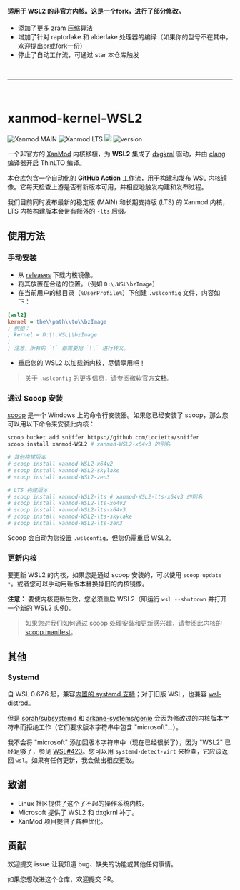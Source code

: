 #### 适用于 WSL2 的非官方内核。这是一个fork，进行了部分修改。  
* 添加了更多 zram 压缩算法
* 增加了针对 raptorlake 和 alderlake 处理器的编译（如果你的型号不在其中，欢迎提出pr或fork一份）
* 停止了自动工作流，可通过 star 本仓库触发
<br>

---

<br>

# xanmod-kernel-WSL2
![Xanmod MAIN](https://github.com/Locietta/xanmod-kernel-WSL2/actions/workflows/MAIN.yml/badge.svg?branch=main)
![Xanmod LTS](https://github.com/Locietta/xanmod-kernel-WSL2/actions/workflows/LTS.yml/badge.svg?branch=main)
![](https://img.shields.io/github/license/Locietta/xanmod-kernel-WSL2)
![version](https://badgen.net/github/release/Locietta/xanmod-kernel-WSL2)

一个非官方的 [XanMod](https://gitlab.com/xanmod/linux) 内核移植，为 **WSL2** 集成了 [dxgkrnl](https://github.com/microsoft/WSL2-Linux-Kernel/tree/linux-msft-wsl-6.6.y/drivers/hv/dxgkrnl) 驱动，并由 [clang](https://clang.llvm.org/) 编译器开启 ThinLTO 编译。

本仓库包含一个自动化的 **GitHub Action** 工作流，用于构建和发布 WSL 内核镜像。它每天检查上游是否有新版本可用，并相应地触发构建和发布过程。 

我们目前同时发布最新的稳定版 (MAIN) 和长期支持版 (LTS) 的 Xanmod 内核，LTS 内核构建版本会带有额外的 `-lts` 后缀。

## 使用方法

### 手动安装

*   从 [releases](https://github.com/Locietta/xanmod-kernel-WSL2/releases) 下载内核镜像。
*   将其放置在合适的位置。（例如 `D:\.WSL\bzImage`）
*   在当前用户的根目录（`%UserProfile%`）下创建 `.wslconfig` 文件，内容如下：
```ini
[wsl2]
kernel = the\\path\\to\\bzImage
; 例如：
; kernel = D:\\.WSL\\bzImage
;
; 注意，所有的 `\` 都需要用 `\\` 进行转义。
```
*   重启您的 WSL2 以加载新内核，尽情享用吧！

> 关于 `.wslconfig` 的更多信息，请参阅微软官方[文档](https://docs.microsoft.com/zh-cn/windows/wsl/wsl-config#configure-global-options-with-wslconfig)。

### 通过 Scoop 安装

[scoop](https://scoop.sh/) 是一个 Windows 上的命令行安装器。如果您已经安装了 scoop，那么您可以用以下命令来安装此内核：

```bash
scoop bucket add sniffer https://github.com/Locietta/sniffer
scoop install xanmod-WSL2 # xanmod-WSL2-x64v3 的别名

# 其他构建版本
# scoop install xanmod-WSL2-x64v2
# scoop install xanmod-WSL2-skylake
# scoop install xanmod-WSL2-zen3

# LTS 构建版本
# scoop install xanmod-WSL2-lts # xanmod-WSL2-lts-x64v3 的别名
# scoop install xanmod-WSL2-lts-x64v2
# scoop install xanmod-WSL2-lts-x64v3
# scoop install xanmod-WSL2-lts-skylake
# scoop install xanmod-WSL2-lts-zen3
```

Scoop 会自动为您设置 `.wslconfig`，但您仍需重启 WSL2。

### 更新内核

要更新 WSL2 的内核，如果您是通过 scoop 安装的，可以使用 `scoop update *`。或者您可以手动用新版本替换掉旧的内核镜像。

**注意：** 要使内核更新生效，您必须重启 WSL2（即运行 `wsl --shutdown` 并打开一个新的 WSL2 实例）。

> 如果您对我们如何通过 scoop 处理安装和更新感兴趣，请参阅此内核的 [scoop manifest](https://github.com/Locietta/sniffer/blob/master/bucket/xanmod-WSL2.json)。

## 其他

### Systemd

自 WSL 0.67.6 起，兼容[内置的 systemd 支持](https://devblogs.microsoft.com/commandline/systemd-support-is-now-available-in-wsl/)；对于旧版 WSL，也兼容 [wsl-distrod](https://github.com/nullpo-head/wsl-distrod)。 

但是 [sorah/subsystemd](https://github.com/sorah/subsystemctl) 和 [arkane-systems/genie](https://github.com/arkane-systems/genie) 会因为修改过的内核版本字符串而拒绝工作（它们要求版本字符串中包含 "microsoft"...）。

我不会将 "microsoft" 添加回版本字符串中（现在已经很长了），因为 "WSL2" 已经足够了，参见 [WSL#423](https://github.com/Microsoft/WSL/issues/423#issuecomment-221627364)。您可以用 `systemd-detect-virt` 来检查，它应该返回 `wsl`。如果有任何更新，我会做出相应更改。

## 致谢

*   Linux 社区提供了这个了不起的操作系统内核。
*   Microsoft 提供了 WSL2 和 dxgkrnl 补丁。
*   XanMod 项目提供了各种优化。

## 贡献

欢迎提交 issue 让我知道 bug、缺失的功能或其他任何事情。

如果您想改进这个仓库，欢迎提交 PR。
